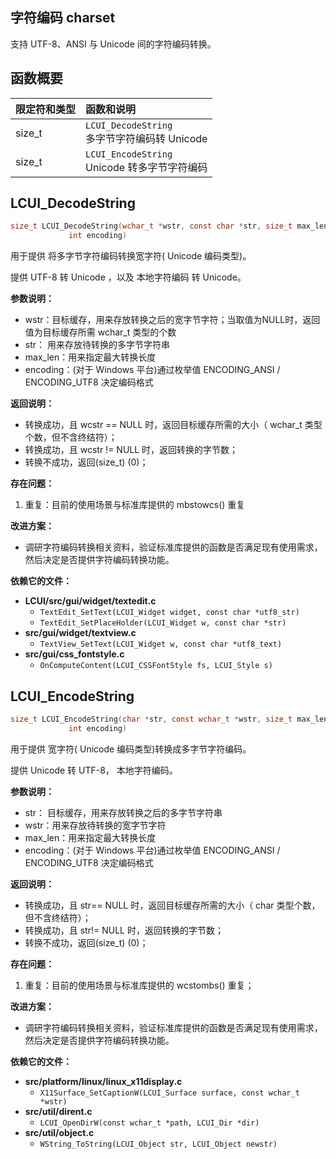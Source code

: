 ## 字符编码 charset

支持 UTF-8、ANSI 与 Unicode 间的字符编码转换。

## 函数概要

| 限定符和类型 | 函数和说明                                          |
| :----------- | :-------------------------------------------------- |
| size_t       | `LCUI_DecodeString` <br />多字节字符编码转 Unicode  |
| size_t       | `LCUI_EncodeString ` <br />Unicode 转多字节字符编码 |




## LCUI_DecodeString

```c
size_t LCUI_DecodeString(wchar_t *wstr, const char *str, size_t max_len,
			 int encoding)
```

用于提供 将多字节字符编码转换宽字符( Unicode 编码类型)。 

提供 UTF-8 转 Unicode ，以及 本地字符编码 转 Unicode。

**参数说明：**

- wstr：目标缓存，用来存放转换之后的宽字节字符；当取值为NULL时，返回值为目标缓存所需 wchar_t 类型的个数
- str： 用来存放待转换的多字节字符串
- max_len：用来指定最大转换长度
- encoding：(对于 Windows 平台)通过枚举值 ENCODING_ANSI / ENCODING_UTF8 决定编码格式

**返回说明：**

- 转换成功，且 wcstr == NULL 时，返回目标缓存所需的大小（ wchar_t  类型个数，但不含终结符）；
- 转换成功，且 wcstr  != NULL 时，返回转换的字节数；
- 转换不成功，返回(size_t) (0)；

**存在问题：**

1. 重复：目前的使用场景与标准库提供的 mbstowcs() 重复

**改进方案：**

- 调研字符编码转换相关资料，验证标准库提供的函数是否满足现有使用需求，然后决定是否提供字符编码转换功能。

**依赖它的文件：**

- **LCUI/src/gui/widget/textedit.c** 
  - `TextEdit_SetText(LCUI_Widget widget, const char *utf8_str)`
  - `TextEdit_SetPlaceHolder(LCUI_Widget w, const char *str)`
- **src/gui/widget/textview.c** 
  - `TextView_SetText(LCUI_Widget w, const char *utf8_text)`
- **src/gui/css_fontstyle.c**
  - `OnComputeContent(LCUI_CSSFontStyle fs, LCUI_Style s)`

## LCUI_EncodeString

```c
size_t LCUI_EncodeString(char *str, const wchar_t *wstr, size_t max_len,
			 int encoding)
```

用于提供 宽字符( Unicode 编码类型)转换成多字节字符编码。 

提供 Unicode 转 UTF-8， 本地字符编码。

**参数说明：**

- str： 目标缓存，用来存放转换之后的多字节字符串
- wstr：用来存放待转换的宽字节字符
- max_len：用来指定最大转换长度
- encoding：(对于 Windows 平台)通过枚举值 ENCODING_ANSI / ENCODING_UTF8 决定编码格式

**返回说明：**

- 转换成功，且 str== NULL 时，返回目标缓存所需的大小（ char  类型个数，但不含终结符）；
- 转换成功，且 str!= NULL 时，返回转换的字节数；
- 转换不成功，返回(size_t) (0)；

**存在问题：**

1. 重复：目前的使用场景与标准库提供的 wcstombs() 重复；

**改进方案：**

- 调研字符编码转换相关资料，验证标准库提供的函数是否满足现有使用需求，然后决定是否提供字符编码转换功能。

**依赖它的文件：**

- **src/platform/linux/linux_x11display.c** 
  - `X11Surface_SetCaptionW(LCUI_Surface surface, const wchar_t *wstr)`
- **src/util/dirent.c** 
  - `LCUI_OpenDirW(const wchar_t *path, LCUI_Dir *dir)`
- **src/util/object.c**
  - `WString_ToString(LCUI_Object str, LCUI_Object newstr)`

